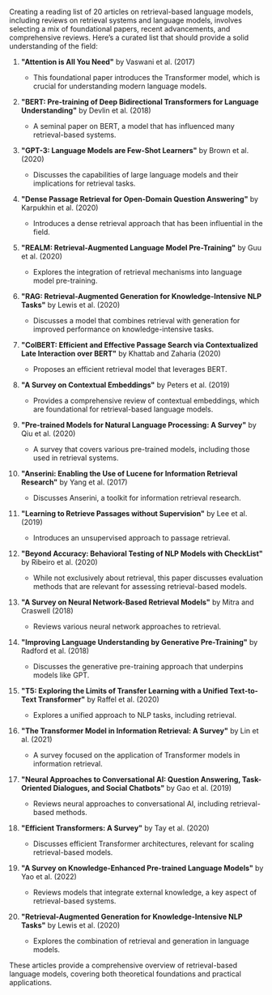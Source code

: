 Creating a reading list of 20 articles on retrieval-based language models, including reviews on retrieval systems and language models, involves selecting a mix of foundational papers, recent advancements, and comprehensive reviews. Here’s a curated list that should provide a solid understanding of the field:

1. **"Attention is All You Need"** by Vaswani et al. (2017)  
   - This foundational paper introduces the Transformer model, which is crucial for understanding modern language models.

2. **"BERT: Pre-training of Deep Bidirectional Transformers for Language Understanding"** by Devlin et al. (2018)  
   - A seminal paper on BERT, a model that has influenced many retrieval-based systems.

3. **"GPT-3: Language Models are Few-Shot Learners"** by Brown et al. (2020)  
   - Discusses the capabilities of large language models and their implications for retrieval tasks.

4. **"Dense Passage Retrieval for Open-Domain Question Answering"** by Karpukhin et al. (2020)  
   - Introduces a dense retrieval approach that has been influential in the field.

5. **"REALM: Retrieval-Augmented Language Model Pre-Training"** by Guu et al. (2020)  
   - Explores the integration of retrieval mechanisms into language model pre-training.

6. **"RAG: Retrieval-Augmented Generation for Knowledge-Intensive NLP Tasks"** by Lewis et al. (2020)  
   - Discusses a model that combines retrieval with generation for improved performance on knowledge-intensive tasks.

7. **"ColBERT: Efficient and Effective Passage Search via Contextualized Late Interaction over BERT"** by Khattab and Zaharia (2020)  
   - Proposes an efficient retrieval model that leverages BERT.

8. **"A Survey on Contextual Embeddings"** by Peters et al. (2019)  
   - Provides a comprehensive review of contextual embeddings, which are foundational for retrieval-based language models.

9. **"Pre-trained Models for Natural Language Processing: A Survey"** by Qiu et al. (2020)  
   - A survey that covers various pre-trained models, including those used in retrieval systems.

10. **"Anserini: Enabling the Use of Lucene for Information Retrieval Research"** by Yang et al. (2017)  
    - Discusses Anserini, a toolkit for information retrieval research.

11. **"Learning to Retrieve Passages without Supervision"** by Lee et al. (2019)  
    - Introduces an unsupervised approach to passage retrieval.

12. **"Beyond Accuracy: Behavioral Testing of NLP Models with CheckList"** by Ribeiro et al. (2020)  
    - While not exclusively about retrieval, this paper discusses evaluation methods that are relevant for assessing retrieval-based models.

13. **"A Survey on Neural Network-Based Retrieval Models"** by Mitra and Craswell (2018)  
    - Reviews various neural network approaches to retrieval.

14. **"Improving Language Understanding by Generative Pre-Training"** by Radford et al. (2018)  
    - Discusses the generative pre-training approach that underpins models like GPT.

15. **"T5: Exploring the Limits of Transfer Learning with a Unified Text-to-Text Transformer"** by Raffel et al. (2020)  
    - Explores a unified approach to NLP tasks, including retrieval.

16. **"The Transformer Model in Information Retrieval: A Survey"** by Lin et al. (2021)  
    - A survey focused on the application of Transformer models in information retrieval.

17. **"Neural Approaches to Conversational AI: Question Answering, Task-Oriented Dialogues, and Social Chatbots"** by Gao et al. (2019)  
    - Reviews neural approaches to conversational AI, including retrieval-based methods.

18. **"Efficient Transformers: A Survey"** by Tay et al. (2020)  
    - Discusses efficient Transformer architectures, relevant for scaling retrieval-based models.

19. **"A Survey on Knowledge-Enhanced Pre-trained Language Models"** by Yao et al. (2022)  
    - Reviews models that integrate external knowledge, a key aspect of retrieval-based systems.

20. **"Retrieval-Augmented Generation for Knowledge-Intensive NLP Tasks"** by Lewis et al. (2020)  
    - Explores the combination of retrieval and generation in language models.

These articles provide a comprehensive overview of retrieval-based language models, covering both theoretical foundations and practical applications.